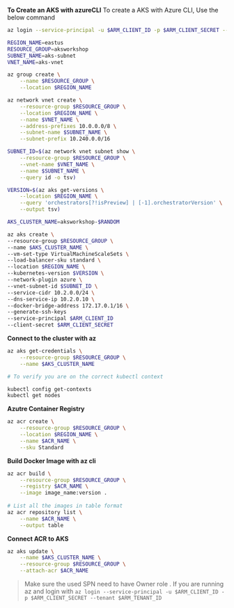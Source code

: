 **To Create an AKS with azureCLI**
To create a AKS with Azure CLI, Use the below command

```sh
az login --service-principal -u $ARM_CLIENT_ID -p $ARM_CLIENT_SECRET --tenant $ARM_TENANT_ID
```

```sh
REGION_NAME=eastus
RESOURCE_GROUP=aksworkshop
SUBNET_NAME=aks-subnet
VNET_NAME=aks-vnet

az group create \
    --name $RESOURCE_GROUP \
    --location $REGION_NAME

az network vnet create \
    --resource-group $RESOURCE_GROUP \
    --location $REGION_NAME \
    --name $VNET_NAME \
    --address-prefixes 10.0.0.0/8 \
    --subnet-name $SUBNET_NAME \
    --subnet-prefix 10.240.0.0/16

SUBNET_ID=$(az network vnet subnet show \
    --resource-group $RESOURCE_GROUP \
    --vnet-name $VNET_NAME \
    --name $SUBNET_NAME \
    --query id -o tsv)

VERSION=$(az aks get-versions \
    --location $REGION_NAME \
    --query 'orchestrators[?!isPreview] | [-1].orchestratorVersion' \
    --output tsv)

AKS_CLUSTER_NAME=aksworkshop-$RANDOM

az aks create \
--resource-group $RESOURCE_GROUP \
--name $AKS_CLUSTER_NAME \
--vm-set-type VirtualMachineScaleSets \
--load-balancer-sku standard \
--location $REGION_NAME \
--kubernetes-version $VERSION \
--network-plugin azure \
--vnet-subnet-id $SUBNET_ID \
--service-cidr 10.2.0.0/24 \
--dns-service-ip 10.2.0.10 \
--docker-bridge-address 172.17.0.1/16 \
--generate-ssh-keys
--service-principal $ARM_CLIENT_ID 
--client-secret $ARM_CLIENT_SECRET

```

**Connect to the cluster with az**
```sh
az aks get-credentials \
    --resource-group $RESOURCE_GROUP \
    --name $AKS_CLUSTER_NAME

# To verify you are on the correct kubectl context

kubectl config get-contexts
kubectl get nodes
```

**Azutre Container Registry**
```sh
az acr create \
    --resource-group $RESOURCE_GROUP \
    --location $REGION_NAME \
    --name $ACR_NAME \
    --sku Standard
```

**Build Docker Image with az cli**
```sh
az acr build \
    --resource-group $RESOURCE_GROUP \
    --registry $ACR_NAME \
    --image image_name:version .
    
# List all the images in table format
az acr repository list \
    --name $ACR_NAME \
    --output table
```

**Connect ACR to AKS**

```sh
az aks update \
    --name $AKS_CLUSTER_NAME \
    --resource-group $RESOURCE_GROUP \
    --attach-acr $ACR_NAME
```
> Make sure the used SPN need to have Owner role . If you are running az and login with `az login --service-principal -u $ARM_CLIENT_ID -p $ARM_CLIENT_SECRET --tenant $ARM_TENANT_ID`
